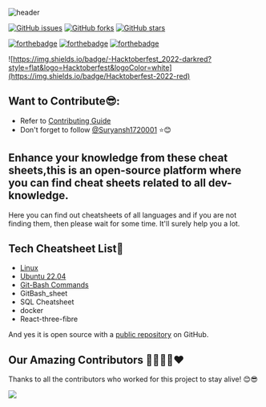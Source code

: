 ![header](https://capsule-render.vercel.app/api?type=rect&color=gradient&height=100&section=footer&text=Developer+Cheatsheets&fontSize=50)

[![GitHub issues](https://img.shields.io/github/issues/Suryansh1720001/Developer-Cheatsheet?style=for-the-badge&logo=appveyor)](https://github.com/Suryansh1720001/Developer-Cheatsheet/issues)
[![GitHub forks](https://img.shields.io/github/forks/Suryansh1720001/Developer-Cheatsheet?style=for-the-badge&logo=appveyor)](https://github.com/Suryansh1720001/Developer-Cheatsheet/network)
[![GitHub stars](https://img.shields.io/github/stars/Suryansh1720001/Developer-Cheatsheet?style=for-the-badge&logo=appveyor)](https://github.com/Suryansh1720001/Developer-Cheatsheet/stargazers)

[![forthebadge](https://forthebadge.com/images/badges/built-by-developers.svg)](https://forthebadge.com)
[![forthebadge](https://forthebadge.com/images/badges/built-with-love.svg)](https://forthebadge.com)
[![forthebadge](https://forthebadge.com/images/badges/for-you.svg)](https://forthebadge.com)

![https://img.shields.io/badge/-Hacktoberfest_2022-darkred?style=flat&logo=Hacktoberfest&logoColor=white](https://img.shields.io/badge/Hacktoberfest-2022-red)&nbsp;
## Want to Contribute😎:
- Refer to <a href="CONTRIBUTING.md">Contributing Guide</a><br>
- Don't forget to follow [@Suryansh1720001](https://github.com/Suryansh1720001) ⭐😊




## Enhance your knowledge from these cheat sheets,this is an open-source platform where you can find cheat sheets related to all dev-knowledge.

Here you can find out cheatsheets of all languages and if you are not finding them, then please wait for some time. It'll surely help you a lot.





## Tech Cheatsheet List📃

- [Linux](https://github.com/Suryansh1720001/Developer-Cheatsheet/blob/master/linux.md)
- [Ubuntu 22.04](https://github.com/Suryansh1720001/Developer-Cheatsheet/blob/master/ubuntu-22.04.md)
- [Git-Bash Commands](https://github.com/ANSHUMANDAS1506/Developer-Cheatsheet/blob/master/GitBash_sheet.md)
- GitBash_sheet
- SQL Cheatsheet
- docker
- React-three-fibre

And yes it is open source with a [public repository](https://github.com/Suryansh1720001/Developer-Cheatsheet)
 on GitHub.


## Our Amazing Contributors 👨‍👨‍👦‍👦❤️
Thanks to all the contributors who worked for this project to stay alive! 😊😎

<a align="center" href="https://github.com/Suryansh1720001/Developer-Cheatsheet/graphs/contributors">
  <img src="https://contrib.rocks/image?repo=Suryansh1720001/Developer-Cheatsheet&&max=817" />
</a>








